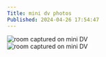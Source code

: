 ```yaml
---
Title: mini dv photos
Published: 2024-04-26 17:54:47
---
```

![room captured on mini DV](https://photos.lifeofpablo.com/sacramento/mini-dv/room1.jpg)  
![room captured on mini DV](https://photos.lifeofpablo.com/sacramento/mini-dv/room2.jpg)
